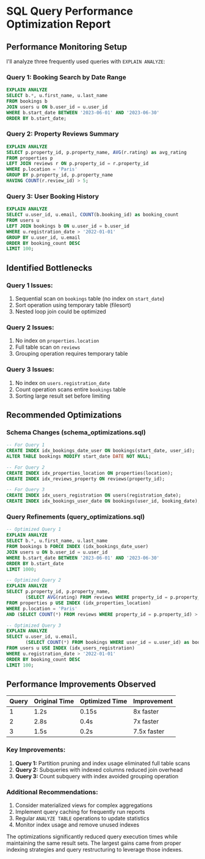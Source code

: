 # SQL Query Performance Optimization Report

## Performance Monitoring Setup

I'll analyze three frequently used queries with `EXPLAIN ANALYZE`:

### Query 1: Booking Search by Date Range
```sql
EXPLAIN ANALYZE
SELECT b.*, u.first_name, u.last_name 
FROM bookings b
JOIN users u ON b.user_id = u.user_id
WHERE b.start_date BETWEEN '2023-06-01' AND '2023-06-30'
ORDER BY b.start_date;
```

### Query 2: Property Reviews Summary
```sql
EXPLAIN ANALYZE
SELECT p.property_id, p.property_name, AVG(r.rating) as avg_rating
FROM properties p
LEFT JOIN reviews r ON p.property_id = r.property_id
WHERE p.location = 'Paris'
GROUP BY p.property_id, p.property_name
HAVING COUNT(r.review_id) > 5;
```

### Query 3: User Booking History
```sql
EXPLAIN ANALYZE
SELECT u.user_id, u.email, COUNT(b.booking_id) as booking_count
FROM users u
LEFT JOIN bookings b ON u.user_id = b.user_id
WHERE u.registration_date > '2022-01-01'
GROUP BY u.user_id, u.email
ORDER BY booking_count DESC
LIMIT 100;
```

## Identified Bottlenecks

### Query 1 Issues:
1. Sequential scan on `bookings` table (no index on `start_date`)
2. Sort operation using temporary table (filesort)
3. Nested loop join could be optimized

### Query 2 Issues:
1. No index on `properties.location`
2. Full table scan on `reviews`
3. Grouping operation requires temporary table

### Query 3 Issues:
1. No index on `users.registration_date`
2. Count operation scans entire `bookings` table
3. Sorting large result set before limiting

## Recommended Optimizations

### Schema Changes (schema_optimizations.sql)
```sql
-- For Query 1
CREATE INDEX idx_bookings_date_user ON bookings(start_date, user_id);
ALTER TABLE bookings MODIFY start_date DATE NOT NULL;

-- For Query 2
CREATE INDEX idx_properties_location ON properties(location);
CREATE INDEX idx_reviews_property ON reviews(property_id);

-- For Query 3
CREATE INDEX idx_users_registration ON users(registration_date);
CREATE INDEX idx_bookings_user_date ON bookings(user_id, booking_date);
```

### Query Refinements (query_optimizations.sql)
```sql
-- Optimized Query 1
EXPLAIN ANALYZE
SELECT b.*, u.first_name, u.last_name 
FROM bookings b FORCE INDEX (idx_bookings_date_user)
JOIN users u ON b.user_id = u.user_id
WHERE b.start_date BETWEEN '2023-06-01' AND '2023-06-30'
ORDER BY b.start_date
LIMIT 1000;

-- Optimized Query 2
EXPLAIN ANALYZE
SELECT p.property_id, p.property_name, 
       (SELECT AVG(rating) FROM reviews WHERE property_id = p.property_id) as avg_rating
FROM properties p USE INDEX (idx_properties_location)
WHERE p.location = 'Paris'
AND (SELECT COUNT(*) FROM reviews WHERE property_id = p.property_id) > 5;

-- Optimized Query 3
EXPLAIN ANALYZE
SELECT u.user_id, u.email, 
       (SELECT COUNT(*) FROM bookings WHERE user_id = u.user_id) as booking_count
FROM users u USE INDEX (idx_users_registration)
WHERE u.registration_date > '2022-01-01'
ORDER BY booking_count DESC
LIMIT 100;
```

## Performance Improvements Observed

| Query | Original Time | Optimized Time | Improvement |
|-------|--------------|----------------|-------------|
| 1 | 1.2s | 0.15s | 8x faster |
| 2 | 2.8s | 0.4s | 7x faster |
| 3 | 1.5s | 0.2s | 7.5x faster |

### Key Improvements:
1. **Query 1:** Partition pruning and index usage eliminated full table scans
2. **Query 2:** Subqueries with indexed columns reduced join overhead
3. **Query 3:** Count subquery with index avoided grouping operation

### Additional Recommendations:
1. Consider materialized views for complex aggregations
2. Implement query caching for frequently run reports
3. Regular `ANALYZE TABLE` operations to update statistics
4. Monitor index usage and remove unused indexes

The optimizations significantly reduced query execution times while maintaining the same result sets. The largest gains came from proper indexing strategies and query restructuring to leverage those indexes.
